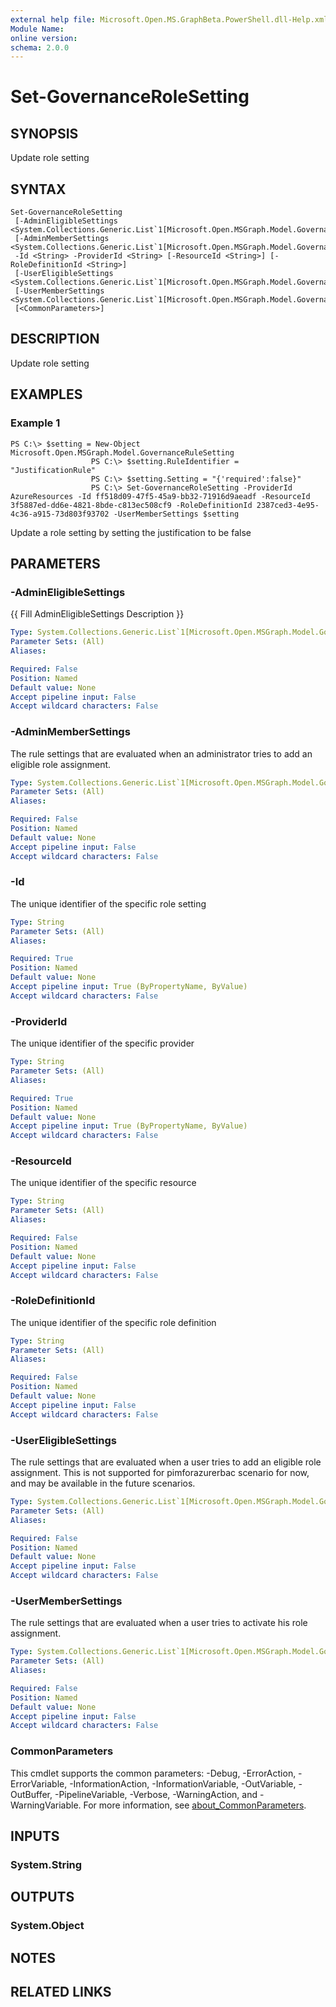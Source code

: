 ```yaml
---
external help file: Microsoft.Open.MS.GraphBeta.PowerShell.dll-Help.xml
Module Name:
online version:
schema: 2.0.0
---
```


# Set-GovernanceRoleSetting

## SYNOPSIS
Update role setting

## SYNTAX

```
Set-GovernanceRoleSetting
 [-AdminEligibleSettings <System.Collections.Generic.List`1[Microsoft.Open.MSGraph.Model.GovernanceRuleSetting]>]
 [-AdminMemberSettings <System.Collections.Generic.List`1[Microsoft.Open.MSGraph.Model.GovernanceRuleSetting]>]
 -Id <String> -ProviderId <String> [-ResourceId <String>] [-RoleDefinitionId <String>]
 [-UserEligibleSettings <System.Collections.Generic.List`1[Microsoft.Open.MSGraph.Model.GovernanceRuleSetting]>]
 [-UserMemberSettings <System.Collections.Generic.List`1[Microsoft.Open.MSGraph.Model.GovernanceRuleSetting]>]
 [<CommonParameters>]
```

## DESCRIPTION
Update role setting

## EXAMPLES

### Example 1
```
PS C:\> $setting = New-Object Microsoft.Open.MSGraph.Model.GovernanceRuleSetting
				  PS C:\> $setting.RuleIdentifier = "JustificationRule"
				  PS C:\> $setting.Setting = "{'required':false}"
				  PS C:\> Set-GovernanceRoleSetting -ProviderId AzureResources -Id ff518d09-47f5-45a9-bb32-71916d9aeadf -ResourceId 3f5887ed-dd6e-4821-8bde-c813ec508cf9 -RoleDefinitionId 2387ced3-4e95-4c36-a915-73d803f93702 -UserMemberSettings $setting
```

Update a role setting by setting the justification to be false

## PARAMETERS

### -AdminEligibleSettings
{{ Fill AdminEligibleSettings Description }}

```yaml
Type: System.Collections.Generic.List`1[Microsoft.Open.MSGraph.Model.GovernanceRuleSetting]
Parameter Sets: (All)
Aliases:

Required: False
Position: Named
Default value: None
Accept pipeline input: False
Accept wildcard characters: False
```

### -AdminMemberSettings
The rule settings that are evaluated when an administrator tries to add an eligible role assignment.

```yaml
Type: System.Collections.Generic.List`1[Microsoft.Open.MSGraph.Model.GovernanceRuleSetting]
Parameter Sets: (All)
Aliases:

Required: False
Position: Named
Default value: None
Accept pipeline input: False
Accept wildcard characters: False
```

### -Id
The unique identifier of the specific role setting

```yaml
Type: String
Parameter Sets: (All)
Aliases:

Required: True
Position: Named
Default value: None
Accept pipeline input: True (ByPropertyName, ByValue)
Accept wildcard characters: False
```

### -ProviderId
The unique identifier of the specific provider

```yaml
Type: String
Parameter Sets: (All)
Aliases:

Required: True
Position: Named
Default value: None
Accept pipeline input: True (ByPropertyName, ByValue)
Accept wildcard characters: False
```

### -ResourceId
The unique identifier of the specific resource

```yaml
Type: String
Parameter Sets: (All)
Aliases:

Required: False
Position: Named
Default value: None
Accept pipeline input: False
Accept wildcard characters: False
```

### -RoleDefinitionId
The unique identifier of the specific role definition

```yaml
Type: String
Parameter Sets: (All)
Aliases:

Required: False
Position: Named
Default value: None
Accept pipeline input: False
Accept wildcard characters: False
```

### -UserEligibleSettings
The rule settings that are evaluated when a user tries to add an eligible role assignment.
This is not supported for pimforazurerbac scenario for now, and may be available in the future scenarios.

```yaml
Type: System.Collections.Generic.List`1[Microsoft.Open.MSGraph.Model.GovernanceRuleSetting]
Parameter Sets: (All)
Aliases:

Required: False
Position: Named
Default value: None
Accept pipeline input: False
Accept wildcard characters: False
```

### -UserMemberSettings
The rule settings that are evaluated when a user tries to activate his role assignment.

```yaml
Type: System.Collections.Generic.List`1[Microsoft.Open.MSGraph.Model.GovernanceRuleSetting]
Parameter Sets: (All)
Aliases:

Required: False
Position: Named
Default value: None
Accept pipeline input: False
Accept wildcard characters: False
```

### CommonParameters
This cmdlet supports the common parameters: -Debug, -ErrorAction, -ErrorVariable, -InformationAction, -InformationVariable, -OutVariable, -OutBuffer, -PipelineVariable, -Verbose, -WarningAction, and -WarningVariable. For more information, see [about_CommonParameters](http://go.microsoft.com/fwlink/?LinkID=113216).

## INPUTS

### System.String
## OUTPUTS

### System.Object
## NOTES

## RELATED LINKS
